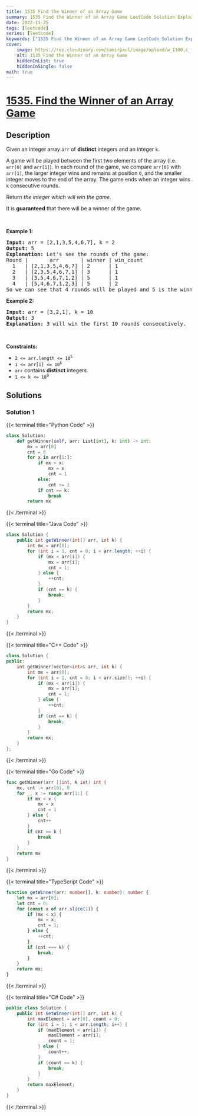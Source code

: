 ```yaml
---
title: 1535 Find the Winner of an Array Game
summary: 1535 Find the Winner of an Array Game LeetCode Solution Explained
date: 2022-11-25
tags: [leetcode]
series: [leetcode]
keywords: ["1535 Find the Winner of an Array Game LeetCode Solution Explained in all languages", "1535 Find the Winner of an Array Game", "LeetCode", "leetcode solution in Python3 C++ Java Go PHP Ruby Swift TypeScript Rust C# JavaScript C", "GeeksforGeeks", "InterviewBit", "Coding Ninjas", "HackerRank", "HackerEarth", "CodeChef", "TopCoder", "AlgoExpert", "freeCodeCamp", "Codeforces", "GitHub", "AtCoder", "Samir Paul"]
cover:
    image: https://res.cloudinary.com/samirpaul/image/upload/w_1100,c_fit,co_rgb:FFFFFF,l_text:Arial_75_bold:1535 Find the Winner of an Array Game - Solution Explained/problem-solving.webp
    alt: 1535 Find the Winner of an Array Game
    hiddenInList: true
    hiddenInSingle: false
math: true
---
```



# [1535. Find the Winner of an Array Game](https://leetcode.com/problems/find-the-winner-of-an-array-game)


## Description

<p>Given an integer array <code>arr</code> of <strong>distinct</strong> integers and an integer <code>k</code>.</p>

<p>A game will be played between the first two elements of the array (i.e. <code>arr[0]</code> and <code>arr[1]</code>). In each round of the game, we compare <code>arr[0]</code> with <code>arr[1]</code>, the larger integer wins and remains at position <code>0</code>, and the smaller integer moves to the end of the array. The game ends when an integer wins <code>k</code> consecutive rounds.</p>

<p>Return <em>the integer which will win the game</em>.</p>

<p>It is <strong>guaranteed</strong> that there will be a winner of the game.</p>

<p>&nbsp;</p>
<p><strong class="example">Example 1:</strong></p>

<pre>
<strong>Input:</strong> arr = [2,1,3,5,4,6,7], k = 2
<strong>Output:</strong> 5
<strong>Explanation:</strong> Let&#39;s see the rounds of the game:
Round |       arr       | winner | win_count
  1   | [2,1,3,5,4,6,7] | 2      | 1
  2   | [2,3,5,4,6,7,1] | 3      | 1
  3   | [3,5,4,6,7,1,2] | 5      | 1
  4   | [5,4,6,7,1,2,3] | 5      | 2
So we can see that 4 rounds will be played and 5 is the winner because it wins 2 consecutive games.
</pre>

<p><strong class="example">Example 2:</strong></p>

<pre>
<strong>Input:</strong> arr = [3,2,1], k = 10
<strong>Output:</strong> 3
<strong>Explanation:</strong> 3 will win the first 10 rounds consecutively.
</pre>

<p>&nbsp;</p>
<p><strong>Constraints:</strong></p>

<ul>
	<li><code>2 &lt;= arr.length &lt;= 10<sup>5</sup></code></li>
	<li><code>1 &lt;= arr[i] &lt;= 10<sup>6</sup></code></li>
	<li><code>arr</code> contains <strong>distinct</strong> integers.</li>
	<li><code>1 &lt;= k &lt;= 10<sup>9</sup></code></li>
</ul>

## Solutions

### Solution 1

<!-- tabs:start -->

{{< terminal title="Python Code" >}}
```python
class Solution:
    def getWinner(self, arr: List[int], k: int) -> int:
        mx = arr[0]
        cnt = 0
        for x in arr[1:]:
            if mx < x:
                mx = x
                cnt = 1
            else:
                cnt += 1
            if cnt == k:
                break
        return mx
```
{{< /terminal >}}

{{< terminal title="Java Code" >}}
```java
class Solution {
    public int getWinner(int[] arr, int k) {
        int mx = arr[0];
        for (int i = 1, cnt = 0; i < arr.length; ++i) {
            if (mx < arr[i]) {
                mx = arr[i];
                cnt = 1;
            } else {
                ++cnt;
            }
            if (cnt == k) {
                break;
            }
        }
        return mx;
    }
}
```
{{< /terminal >}}

{{< terminal title="C++ Code" >}}
```cpp
class Solution {
public:
    int getWinner(vector<int>& arr, int k) {
        int mx = arr[0];
        for (int i = 1, cnt = 0; i < arr.size(); ++i) {
            if (mx < arr[i]) {
                mx = arr[i];
                cnt = 1;
            } else {
                ++cnt;
            }
            if (cnt == k) {
                break;
            }
        }
        return mx;
    }
};
```
{{< /terminal >}}

{{< terminal title="Go Code" >}}
```go
func getWinner(arr []int, k int) int {
	mx, cnt := arr[0], 0
	for _, x := range arr[1:] {
		if mx < x {
			mx = x
			cnt = 1
		} else {
			cnt++
		}
		if cnt == k {
			break
		}
	}
	return mx
}
```
{{< /terminal >}}

{{< terminal title="TypeScript Code" >}}
```ts
function getWinner(arr: number[], k: number): number {
    let mx = arr[0];
    let cnt = 0;
    for (const x of arr.slice(1)) {
        if (mx < x) {
            mx = x;
            cnt = 1;
        } else {
            ++cnt;
        }
        if (cnt === k) {
            break;
        }
    }
    return mx;
}
```
{{< /terminal >}}

{{< terminal title="C# Code" >}}
```cs
public class Solution {
    public int GetWinner(int[] arr, int k) {
        int maxElement = arr[0], count = 0;
        for (int i = 1; i < arr.Length; i++) {
            if (maxElement < arr[i]) {
                maxElement = arr[i];
                count = 1;
            } else {
                count++;
            }
            if (count == k) {
                break;
            }
        }
        return maxElement;
    }
}
```
{{< /terminal >}}

<!-- tabs:end -->

<!-- end -->
